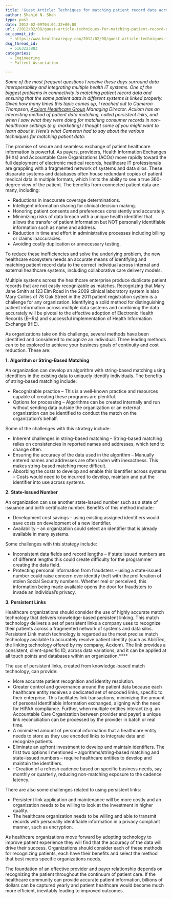 ```yaml
---
title: 'Guest Article: Techniques for matching patient record data across disparate EHRs and other systems'
author: Shahid N. Shah
type: post
date: 2012-02-09T04:04:32+00:00
url: /2012/02/08/guest-article-techniques-for-matching-patient-record-data-across-disparate-ehrs-and-other-systems/
oc_commit_id:
  - https://www.healthcareguy.com/2012/02/08/guest-article-techniques-for-matching-patient-record-data-across-disparate-ehrs-and-other-systems/1478770784
dsq_thread_id:
  - 5163223883
categories:
  - Engineering
  - Patient Association

---
```

_Some of the most frequent questions I receive these days surround data interoperability and integrating multiple health IT systems. One of the biggest problems in connectivity is matching patient record data and ensuring that the same patient data in different systems is linked properly. Given how many times this topic comes up, I reached out to Cameron Thompson, [Acxiom Healthcare Group][1] Managing Director. Acxiom has an interesting method of patient data matching, called persistent links, and when I saw what they were doing for matching consumer records in non-healthcare settings (e.g. marketing) I thought some of you might want to learn about it. Here’s what Cameron had to say about the various techniques for matching patient data:_

The promise of secure and seamless exchange of patient healthcare information is powerful. As payers, providers, Health Information Exchanges (HIXs) and Accountable Care Organizations (ACOs) move rapidly toward the full deployment of electronic medical records, healthcare IT professionals are grappling with a fragmented network of systems and data silos. These disparate systems and databases often house redundant copies of patient medical data in multiple formats, which limits the ability to see a true 360-degree view of the patient. The benefits from connected patient data are many, including:

  * Reductions in inaccurate coverage determinations.
  * Intelligent information sharing for clinical decision making.
  * Honoring patient consents and preferences consistently and accurately.
  * Minimizing risks of data breach with a unique health identifier that allows the transfer of patient information but NOT personally identifiable information such as name and address.
  * Reduction in time and effort in administrative processes including billing or claims inaccuracies.
  * Avoiding costly duplication or unnecessary testing.

To reduce these inefficiencies and solve the underlying problem, the new healthcare ecosystem needs an accurate means of identifying and matching patient record data to the correct individual across internal and external healthcare systems, including collaborative care delivery models.

Multiple systems across the healthcare enterprise produce duplicate patient records that are not easily recognizable as matches. Recognizing that Mary Jane Smith at 123 Elm Road in the 2009 clinical laboratory system is also Mary Collins of 78 Oak Street in the 2011 patient registration system is a challenge for any organization. Identifying a solid method for distinguishing patient information across multiple data systems and combining the data accurately will be pivotal to the effective adoption of Electronic Health Records (EHRs) and successful implementation of Health Information Exchange (HIE). 

As organizations take on this challenge, several methods have been identified and considered to recognize an individual. Three leading methods can to be explored to achieve your business goals of continuity and cost reduction. These are:

**1.** **Algorithm or String-Based Matching**

An organization can develop an algorithm with string-based matching using identifiers in the existing data to uniquely identify individuals. The benefits of string-based matching include:

  * Recognizable practice – This is a well-known practice and resources capable of creating these programs are plentiful.
  * Options for processing – Algorithms can be created internally and run without sending data outside the organization or an external organization can be identified to conduct the match on the organization’s behalf. 

Some of the challenges with this strategy include:

  * Inherent challenges in string-based matching – String-based matching relies on consistencies in reported names and addresses, which tend to change often.
  * Ensuring the accuracy of the data used in the algorithm – Manually entered names and addresses are often laden with inexactness. This makes string-based matching more difficult.
  * Absorbing the costs to develop and enable this identifier across systems – Costs would need to be incurred to develop, maintain and put the identifier into use across systems. 

**2.** **State-Issued Number**

An organization can use another state-Issued number such as a state of issuance and birth certificate number. Benefits of this method include:

  * Development cost savings – using existing assigned identifiers would save costs on development of a new identifier.
  * Availability &#8211; an organization could select an identifier that is already available in many systems.

Some challenges with this strategy include:

  * Inconsistent data fields and record lengths – if state issued numbers are of different lengths this could create difficulty for the programmer creating the data field.
  * Protecting personal information from fraudsters – using a state-issued number could raise concern over identity theft with the proliferation of stolen Social Security numbers. Whether real or perceived, this information being made available opens the door for fraudsters to invade an individual’s privacy.

**3.** **Persistent Links**

Healthcare organizations should consider the use of highly accurate match technology that delivers knowledge-based persistent linking. This match technology delivers a set of persistent links a company uses to recognize their patients across a fragmented network of systems and data silos. Persistent Link match technology is regarded as the most precise match technology available to accurately resolve patient identity (such as AbiliTec, the linking technology offered by my company, Acxiom). The link provides a consistent, client-specific ID, across data variations, and it can be applied at all touch points and databases within an organization.****

The use of persistent links, created from knowledge-based match technology, can provide:

  * More accurate patient recognition and identity resolution.
  * Greater control and governance around the patient data because each healthcare entity receives a dedicated set of encoded links, specific to their enterprise. This facilitates link transactions, minimizing the amount of personal identifiable information exchanged, aligning with the need for HIPAA compliance. Further, when multiple entities interact (e.g. an Accountable Care Organization between provider and payer) a unique link reconciliation can be processed by the provider in batch or real time.
  * A minimized amount of personal information that a healthcare entity needs to store as they use encoded links to integrate data and recognize patients. 
  * Eliminate an upfront investment to develop and maintain identifiers. The first two options I mentioned – algorithms/string-based matching and state-issued numbers – require healthcare entities to develop and maintain the identifiers. 
  * · Creation of a refresh cadence based on specific business needs, say monthly or quarterly, reducing non-matching exposure to the cadence latency. 

There are also some challenges related to using persistent links:

  * Persistent link application and maintenance will be more costly and an organization needs to be willing to look at the investment in higher quality.
  * The healthcare organization needs to be willing and able to transmit records with personally identifiable information in a privacy compliant manner, such as encryption.

As healthcare organizations move forward by adopting technology to improve patient experience they will find that the accuracy of the data will drive their success. Organizations should consider each of these methods for recognizing patients, each have their benefits and select the method that best meets specific organizations needs. 

The foundation of an effective provider and payer relationship depends on recognizing the patient throughout the continuum of patient care. If the healthcare community can provide accurate patient information, billions of dollars can be captured yearly and patient healthcare would become much more efficient, inevitably leading to improved outcomes.

 [1]: http://www.acxiom.com/Industry-Solutions/Healthcare/